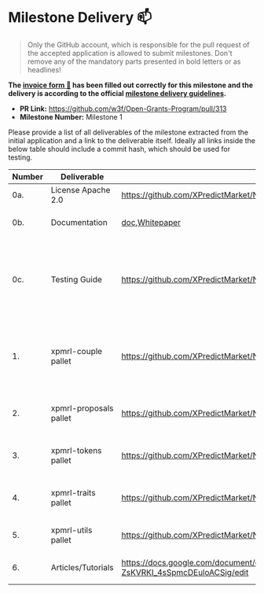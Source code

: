 # Milestone Delivery :mailbox:

> Only the GitHub account, which is responsible for the pull request of the accepted application is allowed to submit milestones. Don't remove any of the mandatory parts presented in bold letters or as headlines!

**The [invoice form :pencil:](https://forms.gle/8Wx7nxtq8fKrsuEz8) has been filled out correctly for this milestone and the delivery is according to the official [milestone delivery guidelines](https://github.com/w3f/General-Grants-Program/blob/master/grants/milestone-deliverables-guidelines.md).**  

* **PR Link:** https://github.com/w3f/Open-Grants-Program/pull/313
* **Milestone Number:** Milestone 1

Please provide a list of all deliverables of the milestone extracted from the initial application and a link to the deliverable itself. Ideally all links inside the below table should include a commit hash, which should be used for testing.

| Number | Deliverable | Link | Notes |
| ------------- | ------------- | ------------- |------------- |
| 0a. | License Apache 2.0 |https://github.com/XPredictMarket/NodePredict/blob/master/LICENSE|... | 
| 0b.  | Documentation |[doc](https://github.com/XPredictMarket/NodePredict),[Whitepaper](https://x-predict.com/X_Predict_market_Whitepaper_en.pdf?v=1.0)| Project overview document and white paper|
| 0c.  | Testing Guide | https://github.com/XPredictMarket/NodePredict#test-guide |Test guidelines for nodes and project modules. It can be tested as a whole, as well as in modules, or customized| 
| 1.  | xpmrl-couple pallet | https://github.com/XPredictMarket/NodePredict/tree/master/pallets/couple | About the reading and writing of settlement assets, option assets and liquid assets.  |
| 2.  | xpmrl-proposals pallet | https://github.com/XPredictMarket/NodePredict/tree/master/pallets/proposals |About proposal initiation, storage and status change.  | 
| 3.  | xpmrl-tokens pallet | https://github.com/XPredictMarket/NodePredict/tree/master/pallets/tokens | Asset creation and management module.| 
| 4.  | xpmrl-traits pallet | https://github.com/XPredictMarket/NodePredict/tree/master/pallets/traits |Module interface constraint features. | 
| 5.  | xpmrl-utils pallet | https://github.com/XPredictMarket/NodePredict/tree/master/pallets/utils | Macroinstruction used in the project.| 
| 6.  | Articles/Tutorials | https://docs.google.com/document/d/1lW0NzIf45IKt3Z1Ggx-ZsKVRKI_4sSpmcDEuloACSig/edit | X predict market DAPP Test Guideline | 
